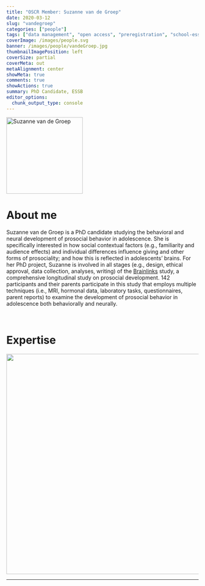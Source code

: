 ```yaml
---
title: "OSCR Member: Suzanne van de Groep"
date: 2020-03-12
slug: "vandegroep"
categories: ["people"]
tags: ["data management", "open access", "preregistration", "school-essb"] # top 3 categories + unique + school
coverImage: /images/people.svg
banner: /images/people/vandeGroep.jpg
thumbnailImagePosition: left
coverSize: partial
coverMeta: out
metaAlignment: center
showMeta: true
comments: true
showActions: true
summary: PhD Candidate, ESSB
editor_options: 
  chunk_output_type: console
---
```


<!-- EMAIL -->
<p>
  <a href="mailto:s.vandegroep@essb.eur.nl">
  <img border="0" alt="Suzanne van de Groep" src="/images/people/vandeGroep.jpg" width="200" height="200" align="center">
  </a>
</p>


<p align="center">
<!--  CV
  <a href="" class="fa-solid fa-file" style="color:#000000;">
  </a> -->

<!-- TWITTER  -->
  <a href="https://twitter.com/SuzannevdGroep" class="fa-brands fa-x-twitter" style="color:#000000;">
  </a>

<!-- GOOGLE SCHOLAR
  <a href="" class="fa-brands fa-google-scholar" style="color:#000000;">
  </a>
  -->
  
<!-- RESEARCHGATE  -->
  <a href="https://www.researchgate.net/profile/Suzanne_Van_De_Groep" class="fa-brands fa-researchgate" style="color:#000000;">
  </a>

  
<!-- LINKEDIN  -->
  <a href="https://www.linkedin.com/in/suzanne-van-de-groep-84732068/" class="fa-brands fa-linkedin" style="color:#000000;">
  </a>
  
  <!-- ORCID 
  <a href="" class="fa-brands fa-orcid" style="color:#000000;">
  </a> -->

<!-- PERSONAL WEBSITE 
  <a href="" class="fa-solid fa-link" style="color:#000000;">
  </a> -->

<!-- GITHUB 
  <a href="" class="fa-brands fa-github" style="color:#000000;"> 
  </a> -->
</p>

# About me

Suzanne van de Groep is a PhD candidate studying the behavioral and neural development of prosocial behavior in adolescence. She is specifically interested in how social contextual factors (e.g., familiarity and audience effects) and individual differences influence giving and other forms of prosociality; and how this is reflected in adolescents’ brains. For her PhD project, Suzanne is involved in all stages (e.g., design, ethical approval, data collection, analyses, writing) of the [Brainlinks](https://juniorhersenen.nl/onderzoeken/brainlinks/) study, a comprehensive longitudinal study on prosocial development. 142 participants and their parents participate in this study that employs multiple techniques (i.e., MRI, hormonal data, laboratory tasks, questionnaires, parent reports) to examine the development of prosocial behavior in adolescence both behaviorally and neurally. 

<BR>

# Expertise

<img src="{{< blogdown/postref >}}index_files/figure-html/radarPlot-1.png" width="576" />

***



